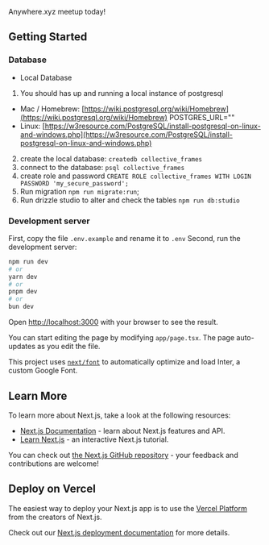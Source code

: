 Anywhere.xyz meetup today!

## Getting Started

### Database

- Local Database

1. You should has up and running a local instance of postgresql

- Mac / Homebrew: [https://wiki.postgresql.org/wiki/Homebrew](https://wiki.postgresql.org/wiki/Homebrew)
  POSTGRES_URL=""
- Linux: [https://w3resource.com/PostgreSQL/install-postgresql-on-linux-and-windows.php](https://w3resource.com/PostgreSQL/install-postgresql-on-linux-and-windows.php)

2. create the local database: `createdb collective_frames`
3. connect to the database: `psql collective_frames`
4. create role and password `CREATE ROLE collective_frames WITH LOGIN PASSWORD 'my_secure_password';`
5. Run migration `npm run migrate:run`;
6. Run drizzle studio to alter and check the tables `npm run db:studio`

### Development server

First, copy the file `.env.example` and rename it to `.env`
Second, run the development server:

```bash
npm run dev
# or
yarn dev
# or
pnpm dev
# or
bun dev
```

Open [http://localhost:3000](http://localhost:3000) with your browser to see the result.

You can start editing the page by modifying `app/page.tsx`. The page auto-updates as you edit the file.

This project uses [`next/font`](https://nextjs.org/docs/basic-features/font-optimization) to automatically optimize and load Inter, a custom Google Font.

## Learn More

To learn more about Next.js, take a look at the following resources:

- [Next.js Documentation](https://nextjs.org/docs) - learn about Next.js features and API.
- [Learn Next.js](https://nextjs.org/learn) - an interactive Next.js tutorial.

You can check out [the Next.js GitHub repository](https://github.com/vercel/next.js/) - your feedback and contributions are welcome!

## Deploy on Vercel

The easiest way to deploy your Next.js app is to use the [Vercel Platform](https://vercel.com/new?utm_medium=default-template&filter=next.js&utm_source=create-next-app&utm_campaign=create-next-app-readme) from the creators of Next.js.

Check out our [Next.js deployment documentation](https://nextjs.org/docs/deployment) for more details.

